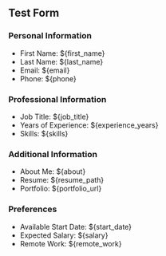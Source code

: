 ## Test Form

### Personal Information
- First Name: ${first_name}
- Last Name: ${last_name}
- Email: ${email}
- Phone: ${phone}

### Professional Information
- Job Title: ${job_title}
- Years of Experience: ${experience_years}
- Skills: ${skills}

### Additional Information
- About Me: ${about}
- Resume: ${resume_path}
- Portfolio: ${portfolio_url}

### Preferences
- Available Start Date: ${start_date}
- Expected Salary: ${salary}
- Remote Work: ${remote_work}
